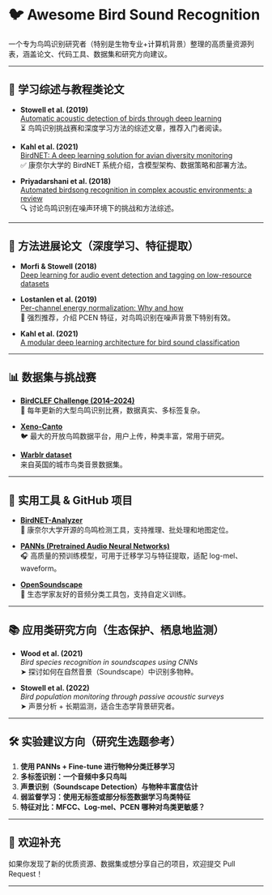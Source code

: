 # 🐦 Awesome Bird Sound Recognition

一个专为鸟鸣识别研究者（特别是生物专业+计算机背景）整理的高质量资源列表，涵盖论文、代码工具、数据集和研究方向建议。

---

## 📘 学习综述与教程类论文

- **Stowell et al. (2019)**  
  [Automatic acoustic detection of birds through deep learning](https://arxiv.org/abs/1807.05812)  
  ⏳ 鸟鸣识别挑战赛和深度学习方法的综述文章，推荐入门者阅读。

- **Kahl et al. (2021)**  
  [BirdNET: A deep learning solution for avian diversity monitoring](https://doi.org/10.1002/ece3.7123)  
  ✅ 康奈尔大学的 BirdNET 系统介绍，含模型架构、数据策略和部署方法。

- **Priyadarshani et al. (2018)**  
  [Automated birdsong recognition in complex acoustic environments: a review](https://doi.org/10.1016/j.ecoinf.2018.03.003)  
  🔍 讨论鸟鸣识别在噪声环境下的挑战和方法综述。

---

## 🧠 方法进展论文（深度学习、特征提取）

- **Morfi & Stowell (2018)**  
  [Deep learning for audio event detection and tagging on low-resource datasets](https://arxiv.org/abs/1803.07435)

- **Lostanlen et al. (2019)**  
  [Per-channel energy normalization: Why and how](https://arxiv.org/abs/1910.11436)  
  📌 强烈推荐，介绍 PCEN 特征，对鸟鸣识别在噪声背景下特别有效。

- **Kahl et al. (2021)**  
  [A modular deep learning architecture for bird sound classification](https://arxiv.org/abs/2008.03892)

---

## 📊 数据集与挑战赛

- **[BirdCLEF Challenge (2014–2024)](https://www.imageclef.org/lifeclef/2024/bird)**  
  📂 每年更新的大型鸟鸣识别比赛，数据真实、多标签复杂。

- **[Xeno-Canto](https://www.xeno-canto.org/)**  
  🐦 最大的开放鸟鸣数据平台，用户上传，种类丰富，常用于研究。

- **[Warblr dataset](https://doi.org/10.5281/zenodo.4005064)**  
  来自英国的城市鸟类音景数据集。

---

## 🔧 实用工具 & GitHub 项目

- **[BirdNET-Analyzer](https://github.com/kahst/BirdNET-Analyzer)**  
  📡 康奈尔大学开源的鸟鸣检测工具，支持推理、批处理和地图定位。

- **[PANNs (Pretrained Audio Neural Networks)](https://github.com/qiuqiangkong/audioset_tagging_cnn)**  
  🎧 高质量的预训练模型，可用于迁移学习与特征提取，适配 log-mel、waveform。

- **[OpenSoundscape](https://github.com/kitzeslab/opensoundscape)**  
  🧰 生态学家友好的音频分类工具包，支持自定义训练。

---

## 📚 应用类研究方向（生态保护、栖息地监测）

- **Wood et al. (2021)**  
  _Bird species recognition in soundscapes using CNNs_  
  ➤ 探讨如何在自然音景（Soundscape）中识别多物种。

- **Stowell et al. (2022)**  
  _Bird population monitoring through passive acoustic surveys_  
  ➤ 声景分析 + 长期监测，适合生态学背景研究者。

---

## 🛠️ 实验建议方向（研究生选题参考）

1. **使用 PANNs + Fine-tune 进行物种分类迁移学习**  
2. **多标签识别：一个音频中多只鸟叫**  
3. **声景识别（Soundscape Detection）与物种丰富度估计**  
4. **弱监督学习：使用无标签或部分标签数据学习鸟类特征**  
5. **特征对比：MFCC、Log-mel、PCEN 哪种对鸟类更敏感？**

---

## 🙌 欢迎补充

如果你发现了新的优质资源、数据集或想分享自己的项目，欢迎提交 Pull Request！

---

